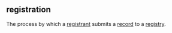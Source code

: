 ## registration

<p class="c8"><span>The process by which a </span><span class="c2"><a class="c3" href="#h.60ettadb44j">registrant</a></span><span>&nbsp;submits a </span><span class="c2"><a class="c3" href="#h.y4ybzkfe6yzv">record</a></span><span>&nbsp;to a </span><span class="c2"><a class="c3" href="#h.farjhbxfa3lh">registry</a></span><span>.</span></p>

